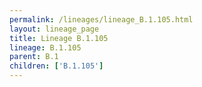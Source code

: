 ```yaml
---
permalink: /lineages/lineage_B.1.105.html
layout: lineage_page
title: Lineage B.1.105
lineage: B.1.105
parent: B.1
children: ['B.1.105']
---
```

